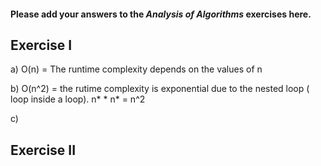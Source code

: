 #### Please add your answers to the ***Analysis of  Algorithms*** exercises here.

## Exercise I

a) O(n) = The runtime complexity depends on the values of n


b) O(n^2) = the rutime complexity  is exponential due to the nested loop ( loop inside a loop). n* * n* = n^2


c)

## Exercise II


